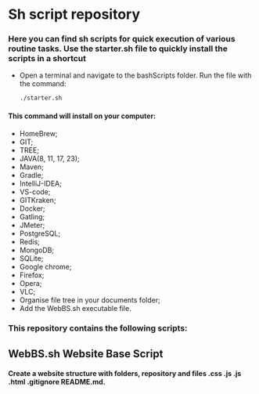 # Sh script repository

### Here you can find sh scripts for quick execution of various routine tasks. Use the starter.sh file to quickly install the scripts in a shortcut
- Open a terminal and navigate to the bashScripts folder. Run the file with the command:
  ```bash
  ./starter.sh
     ```
#### This command will install on your computer:
- HomeBrew;
- GIT;
- TREE;
- JAVA(8, 11, 17, 23);
- Maven;
- Gradle;
- IntelliJ-IDEA;
- VS-code;
- GITKraken;
- Docker;
- Gatling;
- JMeter;
- PostgreSQL;
- Redis;
- MongoDB;
- SQLite;
- Google chrome;
- Firefox;
- Opera;
- VLC;
- Organise file tree in your documents folder;
- Add the WebBS.sh executable file.

### This repository contains the following scripts:
## WebBS.sh Website Base Script
#### Create a website structure with folders, repository and files .css .js .js .html .gitignore README.md.
